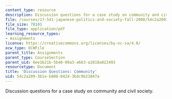 ```yaml
---
content_type: resource
description: Discussion questions for a case study on community and civil society.
file: /courses/17-541-japanese-politics-and-society-fall-2008/54c2a2093b1eb800042d3bdc9b21047a_questions5.pdf
file_size: 78101
file_type: application/pdf
learning_resource_types:
- Assignments
license: https://creativecommons.org/licenses/by-nc-sa/4.0/
ocw_type: OCWFile
parent_title: Assignments
parent_type: CourseSection
parent_uid: 6ee1b21b-5b40-09a3-a663-a2818a822493
resourcetype: Document
title: 'Discussion Questions: Community'
uid: 54c2a209-3b1e-b800-042d-3bdc9b21047a
---
```

Discussion questions for a case study on community and civil society.